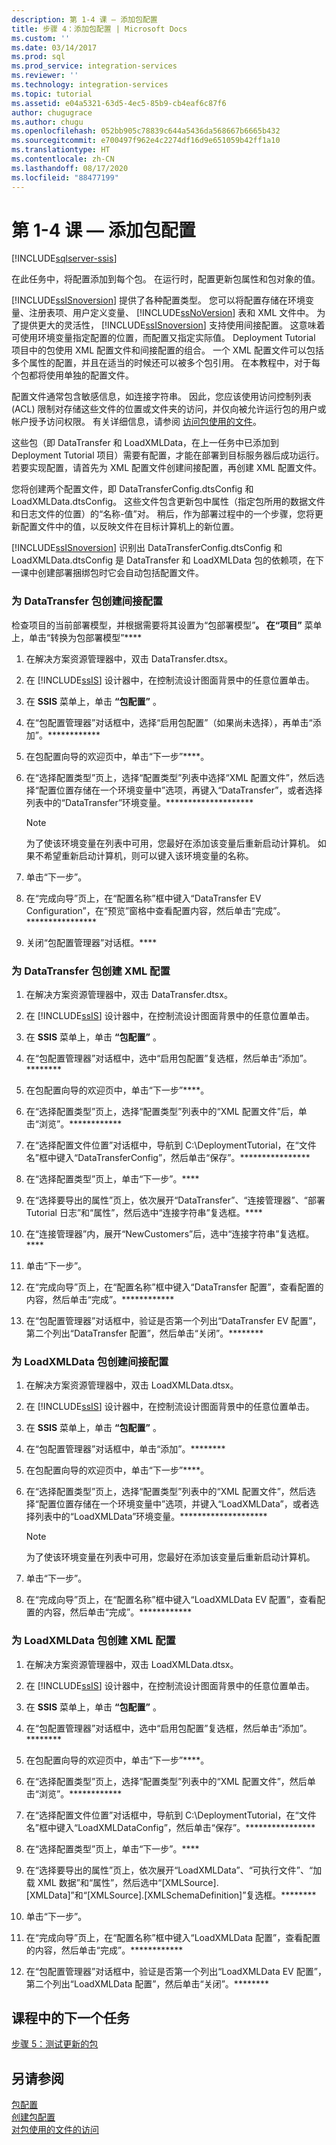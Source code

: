 ```yaml
---
description: 第 1-4 课 — 添加包配置
title: 步骤 4：添加包配置 | Microsoft Docs
ms.custom: ''
ms.date: 03/14/2017
ms.prod: sql
ms.prod_service: integration-services
ms.reviewer: ''
ms.technology: integration-services
ms.topic: tutorial
ms.assetid: e04a5321-63d5-4ec5-85b9-cb4eaf6c87f6
author: chugugrace
ms.author: chugu
ms.openlocfilehash: 052bb905c78839c644a5436da568667b6665b432
ms.sourcegitcommit: e700497f962e4c2274df16d9e651059b42ff1a10
ms.translationtype: HT
ms.contentlocale: zh-CN
ms.lasthandoff: 08/17/2020
ms.locfileid: "88477199"
---
```

# <a name="lesson-1-4---adding-package-configurations"></a>第 1-4 课 — 添加包配置

[!INCLUDE[sqlserver-ssis](../includes/applies-to-version/sqlserver-ssis.md)]


在此任务中，将配置添加到每个包。 在运行时，配置更新包属性和包对象的值。  
  
[!INCLUDE[ssISnoversion](../includes/ssisnoversion-md.md)] 提供了各种配置类型。 您可以将配置存储在环境变量、注册表项、用户定义变量、 [!INCLUDE[ssNoVersion](../includes/ssnoversion-md.md)] 表和 XML 文件中。 为了提供更大的灵活性， [!INCLUDE[ssISnoversion](../includes/ssisnoversion-md.md)] 支持使用间接配置。 这意味着可使用环境变量指定配置的位置，而配置又指定实际值。 Deployment Tutorial 项目中的包使用 XML 配置文件和间接配置的组合。 一个 XML 配置文件可以包括多个属性的配置，并且在适当的时候还可以被多个包引用。 在本教程中，对于每个包都将使用单独的配置文件。  
  
配置文件通常包含敏感信息，如连接字符串。 因此，您应该使用访问控制列表 (ACL) 限制对存储这些文件的位置或文件夹的访问，并仅向被允许运行包的用户或帐户授予访问权限。 有关详细信息，请参阅 [访问包使用的文件](../integration-services/security/security-overview-integration-services.md#files)。  
  
这些包（即 DataTransfer 和 LoadXMLData，在上一任务中已添加到 Deployment Tutorial 项目）需要有配置，才能在部署到目标服务器后成功运行。 若要实现配置，请首先为 XML 配置文件创建间接配置，再创建 XML 配置文件。  
  
您将创建两个配置文件，即 DataTransferConfig.dtsConfig 和 LoadXMLData.dtsConfig。 这些文件包含更新包中属性（指定包所用的数据文件和日志文件的位置）的“名称-值”对。 稍后，作为部署过程中的一个步骤，您将更新配置文件中的值，以反映文件在目标计算机上的新位置。  
  
[!INCLUDE[ssISnoversion](../includes/ssisnoversion-md.md)] 识别出 DataTransferConfig.dtsConfig 和 LoadXMLData.dtsConfig 是 DataTransfer 和 LoadXMLData 包的依赖项，在下一课中创建部署捆绑包时它会自动包括配置文件。  
  
### <a name="to-create-indirect-configuration-for-the-datatransfer-package"></a>为 DataTransfer 包创建间接配置  

检查项目的当前部署模型，并根据需要将其设置为“包部署模型”****。 在“项目”**** 菜单上，单击“转换为包部署模型”****
  
1.  在解决方案资源管理器中，双击 DataTransfer.dtsx。  
  
2.  在 [!INCLUDE[ssIS](../includes/ssis-md.md)] 设计器中，在控制流设计图面背景中的任意位置单击。  
  
3.  在 **SSIS** 菜单上，单击 **“包配置”** 。  
  
4.  在“包配置管理器”对话框中，选择“启用包配置”（如果尚未选择），再单击“添加”。************  
  
5.  在包配置向导的欢迎页中，单击“下一步”****。  
  
6.  在“选择配置类型”页上，选择“配置类型”列表中选择“XML 配置文件”，然后选择“配置位置存储在一个环境变量中”选项，再键入“DataTransfer”，或者选择列表中的“DataTransfer”环境变量。********************  
  
    > [!NOTE]  
    > 为了使该环境变量在列表中可用，您最好在添加该变量后重新启动计算机。 如果不希望重新启动计算机，则可以键入该环境变量的名称。  
  
7.  单击“下一步”。  
  
8.  在“完成向导”页上，在“配置名称”框中键入“DataTransfer EV Configuration”，在“预览”窗格中查看配置内容，然后单击“完成”。****************  
  
9. 关闭“包配置管理器”对话框。****  
  
### <a name="to-create-the-xml-configuration-for-the-datatransfer-package"></a>为 DataTransfer 包创建 XML 配置  
  
1.  在解决方案资源管理器中，双击 DataTransfer.dtsx。  
  
2.  在 [!INCLUDE[ssIS](../includes/ssis-md.md)] 设计器中，在控制流设计图面背景中的任意位置单击。  
  
3.  在 **SSIS** 菜单上，单击 **“包配置”** 。  
  
4.  在“包配置管理器”对话框中，选中“启用包配置”复选框，然后单击“添加”。********  
  
5.  在包配置向导的欢迎页中，单击“下一步”****。  
  
6.  在“选择配置类型”页上，选择“配置类型”列表中的“XML 配置文件”后，单击“浏览”。************  
  
7.  在“选择配置文件位置”对话框中，导航到 C:\DeploymentTutorial，在“文件名”框中键入“DataTransferConfig”，然后单击“保存”。****************  
  
8.  在“选择配置类型”页上，单击“下一步”。****  
  
9. 在“选择要导出的属性”页上，依次展开“DataTransfer”、“连接管理器”、“部署 Tutorial 日志”和“属性”，然后选中“连接字符串”复选框。****  
  
10. 在“连接管理器”内，展开“NewCustomers”后，选中“连接字符串”复选框。****  
  
11. 单击“下一步”。  
  
12. 在“完成向导”页上，在“配置名称”框中键入“DataTransfer 配置”，查看配置的内容，然后单击“完成”。************  
  
13. 在“包配置管理器”对话框中，验证是否第一个列出“DataTransfer EV 配置”，第二个列出“DataTransfer 配置”，然后单击“关闭”。********  
  
### <a name="to-create-indirect-configuration-for-the-loadxmldata-package"></a>为 LoadXMLData 包创建间接配置  
  
1.  在解决方案资源管理器中，双击 LoadXMLData.dtsx。  
  
2.  在 [!INCLUDE[ssIS](../includes/ssis-md.md)] 设计器中，在控制流设计图面背景中的任意位置单击。  
  
3.  在 **SSIS** 菜单上，单击 **“包配置”** 。  
  
4.  在“包配置管理器”对话框中，单击“添加”。********  
  
5.  在包配置向导的欢迎页中，单击“下一步”****。  
  
6.  在“选择配置类型”页上，选择“配置类型”列表中的“XML 配置文件”，然后选择“配置位置存储在一个环境变量中”选项，并键入“LoadXMLData”，或者选择列表中的“LoadXMLData”环境变量。********************  
  
    > [!NOTE]  
    > 为了使该环境变量在列表中可用，您最好在添加该变量后重新启动计算机。  
  
7.  单击“下一步”。  
  
8.  在“完成向导”页上，在“配置名称”框中键入“LoadXMLData EV 配置”，查看配置的内容，然后单击“完成”。************  
  
### <a name="to-create-the-xml-configuration-for-the-loadxmldata-package"></a>为 LoadXMLData 包创建 XML 配置  
  
1.  在解决方案资源管理器中，双击 LoadXMLData.dtsx。  
  
2.  在 [!INCLUDE[ssIS](../includes/ssis-md.md)] 设计器中，在控制流设计图面背景中的任意位置单击。  
  
3.  在 **SSIS** 菜单上，单击 **“包配置”** 。  
  
4.  在“包配置管理器”对话框中，选中“启用包配置”复选框，然后单击“添加”。********  
  
5.  在包配置向导的欢迎页中，单击“下一步”****。  
  
6.  在“选择配置类型”页上，选择“配置类型”列表中的“XML 配置文件”，然后单击“浏览”。************  
  
7.  在“选择配置文件位置”对话框中，导航到 C:\DeploymentTutorial，在“文件名”框中键入“LoadXMLDataConfig”，然后单击“保存”。****************  
  
8.  在“选择配置类型”页上，单击“下一步”。****  
  
9. 在“选择要导出的属性”页上，依次展开“LoadXMLData”、“可执行文件”、“加载 XML 数据”和“属性”，然后选中“[XMLSource].[XMLData]”和“[XMLSource].[XMLSchemaDefinition]”复选框。********  
  
10. 单击“下一步”。  
  
11. 在“完成向导”页上，在“配置名称”框中键入“LoadXMLData 配置”，查看配置的内容，然后单击“完成”。************  
  
12. 在“包配置管理器”对话框中，验证是否第一个列出“LoadXMLData EV 配置”，第二个列出“LoadXMLData 配置”，然后单击“关闭”。********  
  
## <a name="next-task-in-lesson"></a>课程中的下一个任务  
[步骤 5：测试更新的包](../integration-services/lesson-1-5-testing-the-updated-packages.md)  
  
## <a name="see-also"></a>另请参阅  
[包配置](../integration-services/packages/package-configurations.md)  
[创建包配置](../integration-services/packages/create-package-configurations.md)  
[对包使用的文件的访问](../integration-services/security/security-overview-integration-services.md#files)  
